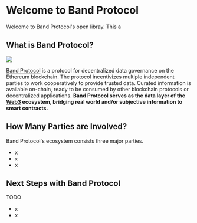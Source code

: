 # Welcome to Band Protocol

Welcome to Band Protocol's open libray. This a

## What is Band Protocol?

![](/assets/placeholder.png)

[Band Protocol](https://bandprotocol.com) is a protocol for decentralized data governance on the Ethereum blockchain. The protocol incentivizes multiple independent parties to work cooperatively to provide trusted data. Curated information is available on-chain, ready to be consumed by other blockchain protocols or decentralized applications. **Band Protocol serves as the data layer of the [Web3](http://wiki.web3.foundation/en/latest/tech_stack/tech_stack_overview/) ecosystem, bridging real world and/or subjective information to smart contracts.**

## How Many Parties are Involved?

Band Protocol's ecosystem consists three major parties.

- x
- x
- x

## Next Steps with Band Protocol

TODO

- x
- x

